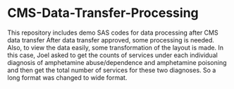 # CMS-Data-Transfer-Processing
This repository includes demo SAS codes for data processing after CMS data transfer
After data transfer approved, some processing is needed. Also, to view the data easily, some transformation of the layout is made. In this case, Joel asked to get the counts of services under each individual diagnosis of amphetamine abuse/dependence and amphetamine poisoning and then get the total number of services for these two diagnoses. So a long format was changed to wide format.
